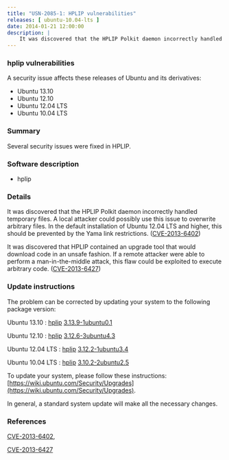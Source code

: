 ```yaml
---
title: "USN-2085-1: HPLIP vulnerabilities"
releases: [ ubuntu-10.04-lts ]
date: 2014-01-21 12:00:00
description: |
    It was discovered that the HPLIP Polkit daemon incorrectly handled temporary files. A local attacker could possibly use this issue to overwrite arbitrary files. In the default installation of Ubuntu 12.04 LTS and higher, this should be prevented by the Yama link restrictions. ([CVE-2013-6402](http://people.ubuntu.com/~ubuntu-security/cve/CVE-2013-6402))
--- 
```

 
### hplip vulnerabilities

A security issue affects these releases of Ubuntu and its derivatives:

* Ubuntu 13.10
* Ubuntu 12.10
* Ubuntu 12.04 LTS
* Ubuntu 10.04 LTS

### Summary

Several security issues were fixed in HPLIP. 

### Software description

* hplip 

### Details

It was discovered that the HPLIP Polkit daemon incorrectly handled temporary files. A local attacker could possibly use this issue to overwrite arbitrary files. In the default installation of Ubuntu 12.04 LTS and higher, this should be prevented by the Yama link restrictions. ([CVE-2013-6402](http://people.ubuntu.com/~ubuntu-security/cve/CVE-2013-6402))

It was discovered that HPLIP contained an upgrade tool that would download code in an unsafe fashion. If a remote attacker were able to perform a man-in-the-middle attack, this flaw could be exploited to execute arbitrary code. ([CVE-2013-6427](http://people.ubuntu.com/~ubuntu-security/cve/CVE-2013-6427)) 

### Update instructions

The problem can be corrected by updating your system to the following package version:

Ubuntu 13.10
 : [hplip](https://launchpad.net/ubuntu/+source/hplip) <span> [3.13.9-1ubuntu0.1](https://launchpad.net/ubuntu/+source/hplip/3.13.9-1ubuntu0.1) </span> 

Ubuntu 12.10
 : [hplip](https://launchpad.net/ubuntu/+source/hplip) <span> [3.12.6-3ubuntu4.3](https://launchpad.net/ubuntu/+source/hplip/3.12.6-3ubuntu4.3) </span> 

Ubuntu 12.04 LTS
 : [hplip](https://launchpad.net/ubuntu/+source/hplip) <span> [3.12.2-1ubuntu3.4](https://launchpad.net/ubuntu/+source/hplip/3.12.2-1ubuntu3.4) </span> 

Ubuntu 10.04 LTS
 : [hplip](https://launchpad.net/ubuntu/+source/hplip) <span> [3.10.2-2ubuntu2.5](https://launchpad.net/ubuntu/+source/hplip/3.10.2-2ubuntu2.5) </span> 

To update your system, please follow these instructions: [https://wiki.ubuntu.com/Security/Upgrades](https://wiki.ubuntu.com/Security/Upgrades).

In general, a standard system update will make all the necessary changes. 

### References

 [CVE-2013-6402](http://people.ubuntu.com/~ubuntu-security/cve/CVE-2013-6402), 

 [CVE-2013-6427](http://people.ubuntu.com/~ubuntu-security/cve/CVE-2013-6427)
 
